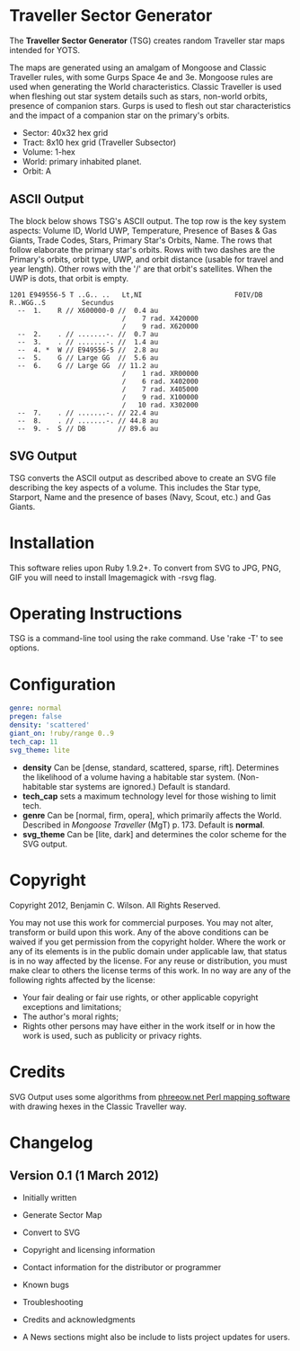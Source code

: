 Traveller Sector Generator
==========================

The **Traveller Sector Generator** (TSG) creates random Traveller star maps intended for YOTS.

The maps are generated using an amalgam of Mongoose and Classic Traveller rules, with some Gurps Space 4e and 3e.
Mongoose rules are used when generating the World characteristics. Classic Traveller is used when fleshing out star system details such as stars, non-world orbits, presence of companion stars. Gurps is used to flesh out star characteristics and the impact of a companion star on the primary's orbits.

* Sector: 40x32 hex grid
* Tract:  8x10 hex grid (Traveller Subsector)
* Volume: 1-hex
* World: primary inhabited planet.
* Orbit: A

ASCII Output
------------

The block below shows TSG's ASCII output. The top row is the key system aspects: Volume ID, World UWP, Temperature, Presence of Bases & Gas Giants, Trade Codes, Stars, Primary Star's Orbits, Name. The rows that follow elaborate the primary star's orbits. Rows with two dashes are the Primary's orbits, orbit type, UWP, and orbit distance (usable for travel and year length). Other rows with the '/' are that orbit's satellites. When the UWP is dots, that orbit is empty.

```
1201 E949556-5 T ..G.. ..	Lt,NI          	        	F0IV/DB           R..WGG..S       	Secundus
  --  1.    R // X600000-0 //  0.4 au
                            /    7 rad. X420000
                            /    9 rad. X620000
  --  2.    . // .......-. //  0.7 au
  --  3.    . // .......-. //  1.4 au
  --  4. *  W // E949556-5 //  2.8 au
  --  5.    G // Large GG  //  5.6 au
  --  6.    G // Large GG  // 11.2 au
                            /    1 rad. XR00000
                            /    6 rad. X402000
                            /    7 rad. X405000
                            /    9 rad. X100000
                            /   10 rad. X302000
  --  7.    . // .......-. // 22.4 au
  --  8.    . // .......-. // 44.8 au
  --  9. -  S // DB        // 89.6 au
```

SVG Output
----------

TSG converts the ASCII output as described above to create an SVG file describing the key aspects of a volume. This includes the Star type, Starport, Name and the presence of bases (Navy, Scout, etc.) and Gas Giants.

Installation
============

This software relies upon Ruby 1.9.2+. To convert from SVG to JPG, PNG, GIF you will need to install Imagemagick with -rsvg flag.

Operating Instructions
======================

TSG is a command-line tool using the rake command. Use 'rake -T' to see options.

Configuration
=============

```yaml
genre: normal
pregen: false
density: 'scattered'
giant_on: !ruby/range 0..9
tech_cap: 11
svg_theme: lite
```

* **density** Can be [dense, standard, scattered, sparse, rift]. Determines the likelihood of a volume having a habitable star system. (Non-habitable star systems are ignored.) Default is standard.
* **tech_cap** sets a maximum technology level for those wishing to limit tech.
* **genre** Can be [normal, firm, opera], which primarily affects the World. Described in _Mongoose Traveller_ (MgT) p. 173. Default is **normal**.
* **svg_theme** Can be [lite, dark] and determines the color scheme for the SVG output.

Copyright
=========

Copyright 2012, Benjamin C. Wilson. All Rights Reserved.

You may not use this work for commercial purposes. You may not alter, transform or build upon this work. Any of the above conditions can be waived if you get permission from the copyright holder. Where the work or any of its elements is in the public domain under applicable law, that status is in no way affected by the license. For any reuse or distribution, you must make clear to others the license terms of this work. In no way are any of the following rights affected by the license:
* Your fair dealing or fair use rights, or other applicable copyright exceptions and limitations;
* The author's moral rights;
* Rights other persons may have either in the work itself or in how the work is used, such as publicity or privacy rights.


Credits
=======

SVG Output uses some algorithms from [phreeow.net Perl mapping software](http://www.phreeow.net/wiki/tiki-index.php?page=Subsector+mapping+and+generating+software) with drawing hexes in the Classic Traveller way.

Changelog
=========

Version 0.1 (1 March 2012) 
--------------------------
* Initially written
* Generate Sector Map
* Convert to SVG


* Copyright and licensing information
* Contact information for the distributor or programmer
* Known bugs
* Troubleshooting
* Credits and acknowledgments

* A News sections might also be include to lists project updates for users.